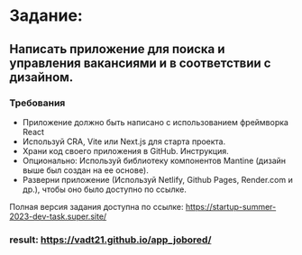 # Задание: 

## Написать приложение для поиска и управления вакансиями и в соответствии с дизайном.

 ### Требования
 - Приложение должно быть написано с использованием фреймворка React
 - Используй CRA, Vite или Next.js для старта проекта.
 - Храни код своего приложения в GitHub. Инструкция.
 - Опционально: Используй библиотеку компонентов Mantine (дизайн выше был создан на ее основе).
 - Разверни приложение (Используй Netlify, Github Pages, Render.com и др.), чтобы оно было доступно по ссылке.
 
Полная версия задания доступна по ссылке: https://startup-summer-2023-dev-task.super.site/

### result: https://vadt21.github.io/app_jobored/
